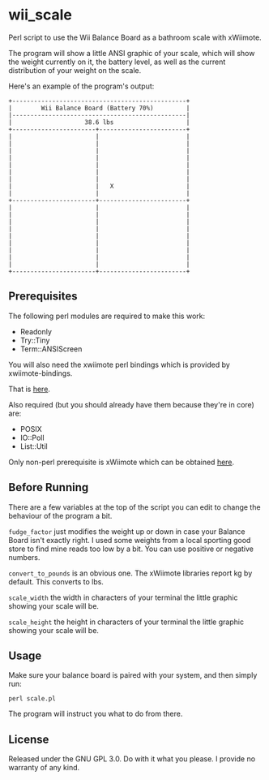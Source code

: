 # wii_scale

Perl script to use the Wii Balance Board as a bathroom scale with xWiimote.

The program will show a little ANSI graphic of your scale, which will show the weight currently on it, the battery level, as well as the current distribution of your weight on the scale.

Here's an example of the program's output:
```
+------------------------------------------------+
|        Wii Balance Board (Battery 70%)         |
|------------------------------------------------|
|                    38.6 lbs                    |
+-----------------------+------------------------+
|                       |                        |
|                       |                        |
|                       |                        |
|                       |                        |
|                       |                        |
|                       |                        |
|                       |                        |
|                       |   X                    |
|                       |                        |
+-----------------------+------------------------+
|                       |                        |
|                       |                        |
|                       |                        |
|                       |                        |
|                       |                        |
|                       |                        |
|                       |                        |
|                       |                        |
|                       |                        |
+-----------------------+------------------------+ 
```

## Prerequisites

The following perl modules are required to make this work:

- Readonly
- Try::Tiny
- Term::ANSIScreen

You will also need the xwiimote perl bindings which is provided by xwiimote-bindings.

That is [here](https://github.com/dvdhrm/xwiimote-bindings).

Also required (but you should already have them because they're in core) are:

- POSIX
- IO::Poll
- List::Util

Only non-perl prerequisite is xWiimote which can be obtained [here](https://github.com/dvdhrm/xwiimote).

## Before Running

There are a few variables at the top of the script you can edit to change the behaviour of the program a bit.

`fudge_factor` just modifies the weight up or down in case your Balance Board isn't exactly right.  I used some weights from a local sporting good store to find mine reads too low by a bit.  You can use positive or negative numbers.

`convert_to_pounds` is an obvious one.  The xWiimote libraries report kg by default.  This converts to lbs.

`scale_width` the width in characters of your terminal the little graphic showing your scale will be.

`scale_height` the height in characters of your terminal the little graphic showing your scale will be.

## Usage

Make sure your balance board is paired with your system, and then simply run:

`perl scale.pl`

The program will instruct you what to do from there.

## License

Released under the GNU GPL 3.0.  Do with it what you please.  I provide no warranty of any kind.
